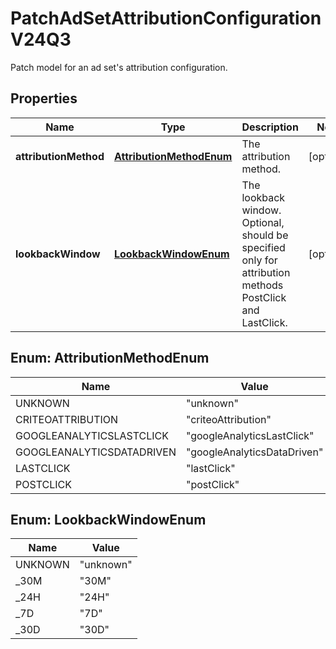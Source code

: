 

# PatchAdSetAttributionConfigurationV24Q3

Patch model for an ad set's attribution configuration.

## Properties

| Name | Type | Description | Notes |
|------------ | ------------- | ------------- | -------------|
|**attributionMethod** | [**AttributionMethodEnum**](#AttributionMethodEnum) | The attribution method. |  [optional] |
|**lookbackWindow** | [**LookbackWindowEnum**](#LookbackWindowEnum) | The lookback window. Optional, should be specified only for attribution methods PostClick and LastClick. |  [optional] |



## Enum: AttributionMethodEnum

| Name | Value |
|---- | -----|
| UNKNOWN | &quot;unknown&quot; |
| CRITEOATTRIBUTION | &quot;criteoAttribution&quot; |
| GOOGLEANALYTICSLASTCLICK | &quot;googleAnalyticsLastClick&quot; |
| GOOGLEANALYTICSDATADRIVEN | &quot;googleAnalyticsDataDriven&quot; |
| LASTCLICK | &quot;lastClick&quot; |
| POSTCLICK | &quot;postClick&quot; |



## Enum: LookbackWindowEnum

| Name | Value |
|---- | -----|
| UNKNOWN | &quot;unknown&quot; |
| _30M | &quot;30M&quot; |
| _24H | &quot;24H&quot; |
| _7D | &quot;7D&quot; |
| _30D | &quot;30D&quot; |



